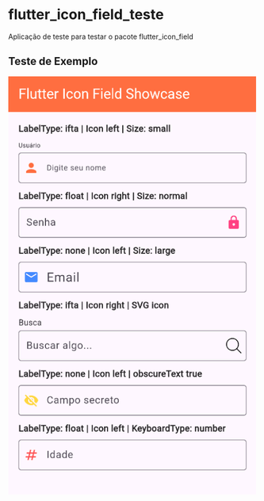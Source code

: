 # flutter_icon_field_teste

Aplicação de teste para testar o pacote flutter_icon_field

## Teste de Exemplo

<img src="https://github.com/andersonmatte/flutter_icon_field_teste/blob/master/assets/images/tela.png" width="500" height="844" alt="Flutter Icon Field Showcase" />
